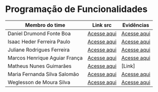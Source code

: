 # Programação de Funcionalidades

| Membro do time                | Link src                                                                                                                                                                                  | Evidências                                  |
| ----------------------------- | ----------------------------------------------------------------------------------------------------------------------------------------------------------------------------------------- | ------------------------------------------- |
| Daniel Drumond Fonte Boa      | [Acesse aqui](../src/Daniel)                                                                                                                                                                       | [Acesse aqui](./img/proof-of-execution-daniel.png)                                      |
| Isaac Heder Ferreira Paulo    | [Acesse aqui](../src/teste-expo-isaac)                                                                                                                                                                       | [Acesse aqui](./img/teste-expo-isaac.png)                                      |
| Juliane Rodrigues Ferreira    | [Acesse aqui](../src/juliane/app-componentes/app-componentes/) | [Acesse aqui](./img/expo%20juliane.png)                                      |
| Marcos Henrique Aguiar França     | [Acesse aqui](../src/etapa-2/marcos/)                                                                                                                                                                       | [Acesse aqui](./img/teste-expo-marcos.png)                                      |
| Matheus Nunes Guimarães       | [Acesse aqui](link)                                                                                                                                                                       | [Link]                                      |
| Maria Fernanda Silva Salomão  | [Acesse aqui](../src/maria/app-expo/app-expo) | [Acesse aqui](./img/projeto-expo-maria-fernanda.png) |
| Weglesson de Moura Silva      | [Acesse aqui](../src/weglesson/WeglessonProject) | [Acesse aqui](https://youtu.be/74XHptVfHRQ) |
